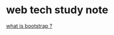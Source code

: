 # web tech study note

[what is bootstrap ?](web%20tech%20study%20note%20588251bc22d840b0b37f3fe68265981a/what%20is%20bootstrap%2088ada65178b14f30b128a10bfd5a01dd.md)